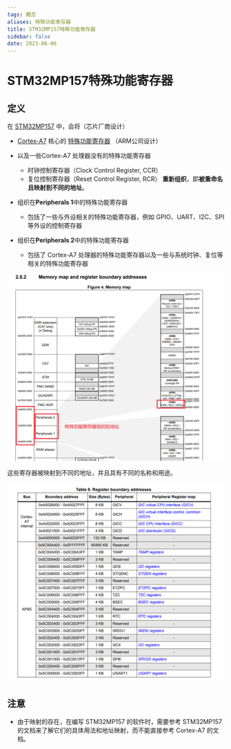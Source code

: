 ```yaml
---
tags: 概念
aliases: 特殊功能寄存器
title: STM32MP157特殊功能寄存器
sidebar: false
date: 2023-06-06
---
```

# STM32MP157特殊功能寄存器

## 定义

在 [STM32MP157](STM32MP157.md) 中，会将（芯片厂商设计）
- [Cortex-A7](Cortex-A7.md) 核心的 [特殊功能寄存器](ARMv7特殊功能寄存器.md) （ARM公司设计）
- 以及一些Cortex-A7 处理器没有的特殊功能寄存器
	- 时钟控制寄存器（Clock Control Register, CCR）
	- 复位控制寄存器（Reset Control Register, RCR）
**重新组织**，即**被重命名且映射到不同的地址**。

- 组织在**Peripherals 1**中的特殊功能寄存器
	- 包括了一些与外设相关的特殊功能寄存器，例如 GPIO、UART、I2C、SPI 等外设的控制寄存器
- 组织在**Peripherals 2**中的特殊功能寄存器
	- 包括了 Cortex-A7 处理器的特殊功能寄存器以及一些与系统时钟、复位等相关的特殊功能寄存器

![](assets/20230606222709497.png)

这些寄存器被映射到不同的地址，并且具有不同的名称和用途。

![](assets/20230606224510458.png)

## 注意

- 由于映射的存在，在编写 STM32MP157 的软件时，需要参考 STM32MP157 的文档来了解它们的具体用法和地址映射，而不能直接参考 Cortex-A7 的文档。